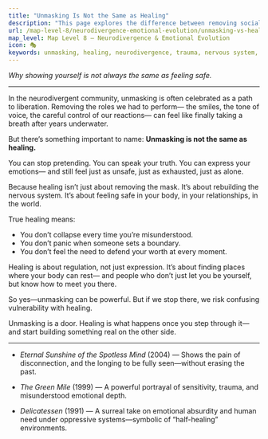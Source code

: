 ```yaml
---
title: "Unmasking Is Not the Same as Healing"
description: "This page explores the difference between removing social masks and truly healing the nervous system—highlighting why self-expression alone is not always enough."
url: /map-level-8/neurodivergence-emotional-evolution/unmasking-vs-healing
map_level: Map Level 8 – Neurodivergence & Emotional Evolution
icon: 🎭
keywords: unmasking, healing, neurodivergence, trauma, nervous system, authenticity, emotional safety
---
```

  
_Why showing yourself is not always the same as feeling safe._

---

In the neurodivergent community, unmasking is often celebrated as a path to liberation.
Removing the roles we had to perform—
the smiles, the tone of voice, the careful control of our reactions—
can feel like finally taking a breath after years underwater.

But there’s something important to name:
**Unmasking is not the same as healing.**

You can stop pretending.
You can speak your truth.
You can express your emotions—
and still feel just as unsafe, just as exhausted, just as alone.

Because healing isn’t just about removing the mask.
It’s about rebuilding the nervous system.
It’s about feeling safe in your body, in your relationships, in the world.

True healing means:
- You don’t collapse every time you’re misunderstood.
- You don’t panic when someone sets a boundary.
- You don’t feel the need to defend your worth at every moment.

Healing is about regulation, not just expression.
It’s about finding places where your body can rest—
and people who don’t just let you be yourself, but know how to meet you there.

So yes—unmasking can be powerful.
But if we stop there, we risk confusing vulnerability with healing.

Unmasking is a door.
Healing is what happens once you step through it—and start building something real on the other side.

---
- _Eternal Sunshine of the Spotless Mind_ (2004) — Shows the pain of disconnection, and the longing to be fully seen—without erasing the past.
    
- _The Green Mile_ (1999) — A powerful portrayal of sensitivity, trauma, and misunderstood emotional depth.
    
- _Delicatessen_ (1991) — A surreal take on emotional absurdity and human need under oppressive systems—symbolic of “half-healing” environments.